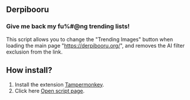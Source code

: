 ## Derpibooru

### Give me back my fu%#@ng trending lists!

This script allows you to change the "Trending Images" button when loading the main page "https://derpibooru.org/", and removes the AI ​​filter exclusion from the link.

## How install?

1. Install the extension [Tampermonkey](https://www.tampermonkey.net).
2. Click here [Open script page](https://github.com/Shark-vil/derpibooru-ai-returns-to-the-trending-list/raw/refs/heads/master/script.user.js).